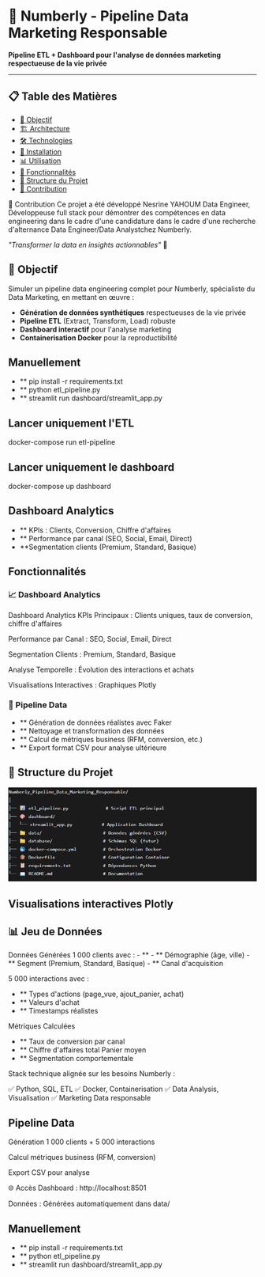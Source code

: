 # 🚀 Numberly - Pipeline Data Marketing Responsable

**Pipeline ETL + Dashboard pour l'analyse de données marketing respectueuse de la vie privée**

---

## 📋 Table des Matières
- [🎯 Objectif](#-objectif)
- [🏗️ Architecture](#️-architecture)
- [🛠️ Technologies](#️-technologies)
- [🚀 Installation](#-installation)
- [📊 Utilisation](#-utilisation)
- [🎨 Fonctionnalités](#-fonctionnalités)
- [📁 Structure du Projet](#-structure-du-projet)
- [🤝 Contribution](#-contribution)

🤝 Contribution
Ce projet a été développé Nesrine YAHOUM Data Engineer, Développeuse full stack  pour démontrer des compétences en data engineering dans le cadre d'une candidature  dans le cadre d'une recherche d'alternance Data Engineer/Data Analystchez  Numberly.

<p><em>"Transformer la data en insights actionnables"</em> 🚀</p>

## 🎯 Objectif

Simuler un pipeline data engineering complet pour Numberly, spécialiste du Data Marketing, en mettant en œuvre :
- **Génération de données synthétiques** respectueuses de la vie privée
- **Pipeline ETL** (Extract, Transform, Load) robuste
- **Dashboard interactif** pour l'analyse marketing
- **Containerisation Docker** pour la reproductibilité


##  Manuellement
- ** pip install -r requirements.txt
- ** python etl_pipeline.py
- ** streamlit run dashboard/streamlit_app.py


## Lancer uniquement l'ETL
docker-compose run etl-pipeline

##  Lancer uniquement le dashboard
docker-compose up dashboard

## Dashboard Analytics
- ** KPIs : Clients, Conversion, Chiffre d'affaires
- ** Performance par canal (SEO, Social, Email, Direct)
- **Segmentation clients (Premium, Standard, Basique)


## Fonctionnalités
<h3>📈 Dashboard Analytics</h3>
Dashboard Analytics
KPIs Principaux : Clients uniques, taux de conversion, chiffre d'affaires

Performance par Canal : SEO, Social, Email, Direct

Segmentation Clients : Premium, Standard, Basique

Analyse Temporelle : Évolution des interactions et achats

Visualisations Interactives : Graphiques Plotly



<h3>🔧 Pipeline Data</h3>

 - ** Génération de données réalistes avec Faker
 - ** Nettoyage et transformation des données
 - ** Calcul de métriques business (RFM, conversion, etc.)
 - ** Export format CSV pour analyse ultérieure

<h2> 📁 Structure du Projet</h2>
<img src="./assets/structure projets.png" alt="structure projet" >








##  Visualisations interactives Plotly
<h2> 📊 Jeu de Données </h2>
Données Générées
1 000 clients avec :
- **
- ** Démographie (âge, ville)
- ** Segment (Premium, Standard, Basique)
- ** Canal d'acquisition

5 000 interactions avec :

- ** Types d'actions (page_vue, ajout_panier, achat)
- ** Valeurs d'achat
- ** Timestamps réalistes

Métriques Calculées
- ** Taux de conversion par canal
- ** Chiffre d'affaires total
Panier moyen
- ** Segmentation comportementale


Stack technique alignée sur les besoins Numberly :

✅ Python, SQL, ETL
✅ Docker, Containerisation
✅ Data Analysis, Visualisation
✅ Marketing Data responsable

## Pipeline Data
Génération 1 000 clients + 5 000 interactions

Calcul métriques business (RFM, conversion)

Export CSV pour analyse

🌐 Accès
Dashboard : http://localhost:8501

Données : Générées automatiquement dans data/


    

##  Manuellement

- ** pip install -r requirements.txt
- ** python etl_pipeline.py
- ** streamlit run dashboard/streamlit_app.py
